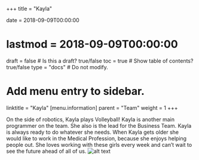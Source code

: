 +++
title = "Kayla"

date = 2018-09-09T00:00:00
# lastmod = 2018-09-09T00:00:00

draft = false  # Is this a draft? true/false
toc = true  # Show table of contents? true/false
type = "docs"  # Do not modify.

# Add menu entry to sidebar.
linktitle = "Kayla"
[menu.information]
  parent = "Team"
  weight = 1
+++

On the side of robotics, Kayla plays Volleyball! Kayla is
another main programmer on the team. She also is the lead
for the Business Team. Kayla is always ready to do
whatever she needs. When Kayla gets older she would like
to work in the Medical Profession, because she enjoys
helping people out. She loves working with these girls every
week and can’t wait to see the future ahead of all of us.
![alt text](/img/people/kayla.jpg "Kayla")
